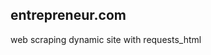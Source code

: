 entrepreneur.com
-------------------------------------------------------------
web scraping dynamic site with requests_html